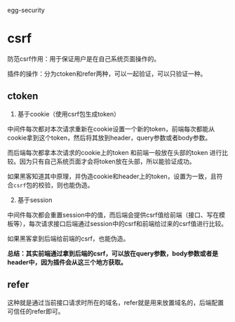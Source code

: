 egg-security

# csrf

防范csrf作用：用于保证用户是在自己系统页面操作的。

插件的操作：分为ctoken和refer两种，可以一起验证，可以只验证一种。

## ctoken

1. 基于cookie（使用csrf包生成token）

中间件每次都对本次请求重新在cookie设置一个新的token，前端每次都能从cookie拿到这个token，然后将其放到header，query参数或者body参数。

而后端每次都拿本次请求的cookie上的token 和前端一般放在头部的token 进行比较。因为只有自己系统页面才会将token放在头部，所以能验证成功。

如果黑客知道其中原理，并伪造cookie和header上的token，设置为一致，且符合`csrf`包的校验，则也能伪造。

2. 基于session

中间件每次都会重置session中的值，而后端会提供csrf值给前端（接口、写在模板等），每次请求接口后端通过session中的csrf和前端给过来的csrf值进行比较。

如果黑客拿到后端给前端的csrf，也能伪造。

**总结：其实前端通过拿到后端的csrf，可以放在query参数，body参数或者是header中，因为插件会从这三个地方获取。**

## refer

这种就是通过当前接口请求时所在的域名，refer就是用来放置域名的，后端配置可信任的refer即可。
